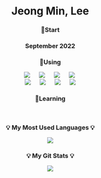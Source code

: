 <h1 align="center"> Jeong Min, Lee </h1>

<h3 align="center">🏁Start<h3>
<p align="center">September 2022</p>

<h3 align="center">💬Using</h3>
<div align="center">
  <img src="https://img.shields.io/badge/Java-007396?style=flat-square&logo=Java&logoColor=white" style="height : auto; margin-left : 10px; margin-right : 10px;"/>
  <img src="https://img.shields.io/badge/SpringBoot-6DB33F?style=flat-square&logo=SpringBoot&logoColor=white" style="height : auto; margin-left : 10px; margin-right : 10px;"/>
  <img src="https://img.shields.io/badge/Python-3776AB?style=flat-square&logo=Python&logoColor=white" style="height : auto; margin-left : 10px; margin-right : 10px;"/>
  <img src="https://img.shields.io/badge/R-276DC3?style=flat-square&logo=R&logoColor=white" style="height : auto; margin-left : 10px; margin-right : 10px;"/></a>&nbsp;
  <br/>
  <img src="https://img.shields.io/badge/HTML5-E34F26?style=flat-square&logo=HTML5&logoColor=white" style="height : auto; margin-left : 10px; margin-right : 10px;"/>
  <img src="https://img.shields.io/badge/CSS3-1572B6?style=flat-square&logo=CSS3&logoColor=white" style="height : auto; margin-left : 10px; margin-right : 10px;"/>
  <img src="https://img.shields.io/badge/JavaScript-F7DF1E?style=flat-square&logo=JavaScript&logoColor=white" style="height : auto; margin-left : 10px; margin-right : 10px;"/>
  <img src="https://img.shields.io/badge/React-61DAFB?style=flat-square&logo=React&logoColor=white" style="height : auto; margin-left : 10px; margin-right : 10px;"/>
</div>

<h3 align="center">💭Learning</h3>
<div align="center">

</div>

<br>

<h3 align="center">💡 My Most Used Languages 💡</h3>
<p align="center">
  <a href="https://github.com/danmiee">
    <img align="center" src="https://github-readme-stats.vercel.app/api/top-langs/?username=danmiee&layout=compact&show_icons=true&show_owner=true&hide_title=true&theme=none&hide=io" />
  </a>
</p>
<h3 align="center">💡 My Git Stats 💡</h3>
<p align="center">
  <a href="https://github.com/danmiee">
    <img align="center" src="https://github-readme-stats.vercel.app/api?username=danmiee&hide=none&hide_title=true&show_icons=true&include_all_commits=false&theme=none" />
  </a>
</p>

<!--
**danmiee/danmiee** is a ✨ _special_ ✨ repository because its `README.md` (this file) appears on your GitHub profile.

Here are some ideas to get you started:

- 🔭 I’m currently working on ...
- 🌱 I’m currently learning ...
- 👯 I’m looking to collaborate on ...
- 🤔 I’m looking for help with ...
- 💬 Ask me about ...
- 📫 How to reach me: ...
- 😄 Pronouns: ...
- ⚡ Fun fact: ...


  <img src="https://img.shields.io/badge/MySQL-4479A1?style=flat-square&logo=MySQL&logoColor=white" style="height : auto; margin-left : 10px; margin-right : 10px;"/></a>&nbsp;

![trophy](https://github-profile-trophy.vercel.app/?username=danmiee)](https://github.com/ryo-ma/github-profile-trophy)

![danmiee's github stats](https://github-readme-stats.vercel.app/api?username=danmiee&show_icons=true)
![danmiee's github stats](https://github-readme-stats.vercel.app/api/top-langs/?username=danmiee&show_icons=true&hide_border=true&title_color=004386&icon_color=004386&layout=compact)](https://github.com/danmiee)

-->
